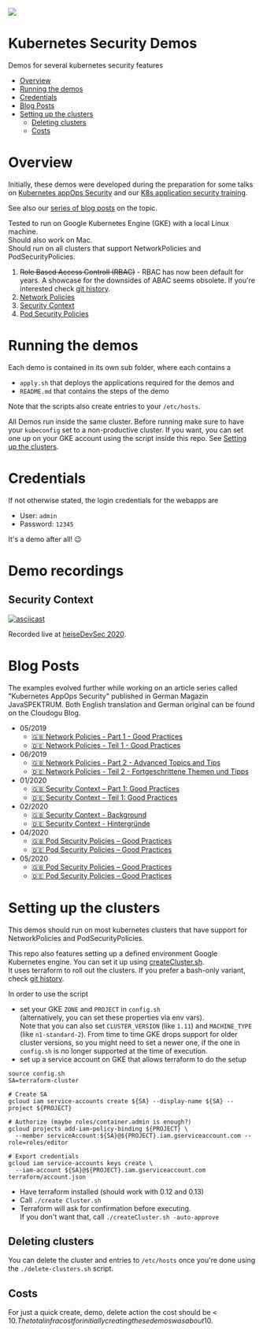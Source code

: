 ![](https://cloudogu.com/assets/blog/2019/Icon_K8Apps-1b648cccc5fe798e6e39e7a2471728e35e0ba6c8491fc281458da5b222a29513.png)

# Kubernetes Security Demos

Demos for several kubernetes security features 

<!-- Update with `doctoc --notitle README.md`. See https://github.com/thlorenz/doctoc -->
<!-- START doctoc generated TOC please keep comment here to allow auto update -->
<!-- DON'T EDIT THIS SECTION, INSTEAD RE-RUN doctoc TO UPDATE -->


- [Overview](#overview)
- [Running the demos](#running-the-demos)
- [Credentials](#credentials)
- [Blog Posts](#blog-posts)
- [Setting up the clusters](#setting-up-the-clusters)
  - [Deleting clusters](#deleting-clusters)
  - [Costs](#costs)

<!-- END doctoc generated TOC please keep comment here to allow auto update -->

# Overview

Initially, these demos were developed during the preparation for some talks on [Kubernetes appOps Security](https://github.com/cloudogu/k8s-appops-security-talks) and our [K8s application security training](https://cloudogu.com/en/trainings/).

See also our [series of blog posts](#blog-posts) on the topic.

Tested to run on Google Kubernetes Engine (GKE) with a local Linux machine.  
Should also work on Mac.  
Should run on all clusters that support NetworkPolicies and PodSecurityPolicies.


1. ~~Role Based Access Controll (RBAC)~~ - RBAC has now been default for years. 
A showcase for the downsides of ABAC seems obsolete. 
If you're interested check [git history](https://github.com/cloudogu/k8s-security-demos/tree/b94aa0a94358cc04f3f1beed80f755ac14b994da).
2. [Network Policies](2-network-policies/Readme.md)
3. [Security Context](3-security-context/Readme.md)
4. [Pod Security Policies](4-pod-security-policies/Readme.md)

# Running the demos

Each demo is contained in its own sub folder, where each contains a 
 
* `apply.sh` that deploys the applications required for the demos and
* `README.md` that contains the steps of the demo

Note that the scripts also create entries to your `/etc/hosts`.

All Demos run inside the same cluster. Before running make sure to have your `kubeconfig` set to a non-productive cluster.
If you want, you can set one up on your GKE account using the script inside this repo. 
See [Setting up the clusters](#setting-up-the-clusters).

# Credentials

If not otherwise stated, the login credentials for the webapps are

* User: `admin`
* Password: `12345` 

It's a demo after all! 😉

# Demo recordings

## Security Context 

[![asciicast](https://asciinema.org/a/366999.svg)](https://asciinema.org/a/366999)

Recorded live at [heiseDevSec 2020](https://cloudogu.github.io/k8s-appops-security-talks/2020-10-23-heise-devsec/#/).

# Blog Posts

The examples evolved further while working on an article series called "Kubernetes AppOps Security" published in German Magazin JavaSPEKTRUM. Both English translation and German original can be found on the Cloudogu Blog.

* 05/2019
  * [🇬🇧 Network Policies - Part 1 - Good Practices](https://cloudogu.com/en/blog/k8s-app-ops-part-1)
  * [🇩🇪 Network Policies - Teil 1 - Good Practices](https://cloudogu.com/de/blog/k8s-app-ops-teil-1)
* 06/2019
  * [🇬🇧 Network Policies - Part 2 - Advanced Topics and Tips](https://cloudogu.com/en/blog/k8s-app-ops-part-2)
  * [🇩🇪 Network Policies - Teil 2 - Fortgeschrittene Themen und Tipps](https://cloudogu.com/de/blog/k8s-app-ops-teil-2)
* 01/2020
  * [🇬🇧 Security Context – Part 1: Good Practices](https://cloudogu.com/en/blog/k8s-app-ops-part-3-security-context-1)
  * [🇩🇪 Security Context – Teil 1: Good Practices](https://cloudogu.com/de/blog/k8s-app-ops-teil-3-security-context-1)
* 02/2020
  * [🇬🇧 Security Context - Background](https://cloudogu.com/en/blog/k8s-app-ops-part-4-security-context-2)
  * [🇩🇪 Security Context - Hintergründe](https://cloudogu.com/de/blog/k8s-app-ops-teil-4-security-context-2)
* 04/2020
  * [🇬🇧 Pod Security Policies – Good Practices](https://cloudogu.com/en/blog/k8s-app-ops-part-5-pod-security-policies-1)
  * [🇩🇪 Pod Security Policies – Good Practices](https://cloudogu.com/de/blog/k8s-app-ops-teil-5-pod-security-policies-1)
* 05/2020
  * [🇬🇧 Pod Security Policies – Good Practices](https://cloudogu.com/en/blog/k8s-app-ops-part-6-pod-security-policies-2)
  * [🇩🇪 Pod Security Policies – Good Practices](https://cloudogu.com/de/blog/k8s-app-ops-teil-6-pod-security-policies-2)

# Setting up the clusters

This demos should run on most kubernetes clusters that have support for NetworkPolicies and PodSecurityPolicies.

This repo also features setting up a defined environment Google Kubernetes engine. 
You can set it up using [createCluster.sh](createCluster.sh).  
It uses terraform to roll out the clusters. If you prefer a bash-only variant, check [git history](https://github.com/cloudogu/k8s-security-demos/tree/b94aa0a94358cc04f3f1beed80f755ac14b994da).

In order to use the script

* set your GKE `ZONE` and `PROJECT` in `config.sh`  
  (alternatively, you can set these properties via env vars).  
  Note that you can also set `CLUSTER_VERSION` (like `1.11`) and  `MACHINE_TYPE` (like `n1-standard-2`).
  From time to time GKE drops support for older cluster versions, so you might need to set a newer one, if the one in 
  `config.sh` is no longer supported at the time of execution. 
* set up a service account on GKE that allows terraform to do the setup
```shell script
source config.sh
SA=terraform-cluster

# Create SA
gcloud iam service-accounts create ${SA} --display-name ${SA} --project ${PROJECT}

# Authorize (maybe roles/container.admin is enough?) 
gcloud projects add-iam-policy-binding ${PROJECT} \
  --member serviceAccount:${SA}@${PROJECT}.iam.gserviceaccount.com --role=roles/editor

# Export credentials
gcloud iam service-accounts keys create \
  --iam-account ${SA}@${PROJECT}.iam.gserviceaccount.com terraform/account.json
``` 
* Have terraform installed (should work with 0.12 and 0.13)
* Call `./create Cluster.sh`
* Terraform will ask for confirmation before executing.   
  If you don't want that, call `./createCluster.sh -auto-approve`

## Deleting clusters 

You can delete the cluster and entries to `/etc/hosts` once you're done using the `./delete-clusters.sh` script. 

## Costs 

For just a quick create, demo, delete action the cost should be < 10$.
The total infra cost for initially creating these demos was about 10$. 